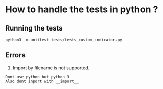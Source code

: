 # How to handle the tests in python ?

## Running the tests

```
python3 -m unittest tests/tests_custom_indicator.py
```


## Errors

1. Import by filename is not supported.

```
Dont use python but python 3
Also dont inport with __import__
```
